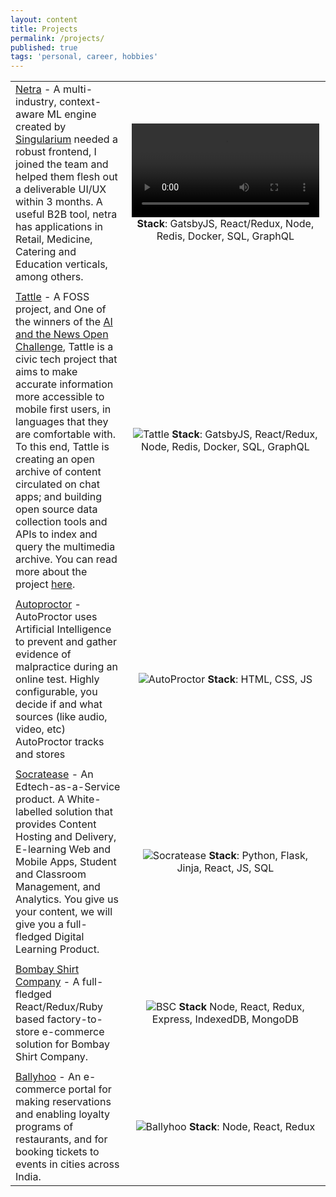 ```yaml
---
layout: content
title: Projects
permalink: /projects/
published: true
tags: 'personal, career, hobbies'
---
```

|                             |                 |
| ----------------------------|:---------------:|
| [Netra](#) - A multi-industry, context-aware ML engine created by [Singularium](http://singularium.in/) needed a robust frontend, I joined the team and helped them flesh out a deliverable UI/UX within 3 months. A useful B2B tool, netra has applications in Retail, Medicine, Catering and Education verticals, among others. | ![Netra](https://i.imgur.com/K4eQLDG.mp4) **Stack**: GatsbyJS, React/Redux, Node, Redis, Docker, SQL, GraphQL
|            |      |
| [Tattle](http://tattle.co.in) - A FOSS project, and One of the winners of the [AI and the News Open Challenge](https://aiethicsinitiative.org/news/2019/3/12/announcing-the-winners-of-the-ai-and-the-news-open-challenge), Tattle is a civic tech project that aims to make accurate information more accessible to mobile first users, in languages that they are comfortable with. To this end, Tattle is creating an open archive of content circulated on chat apps; and building open source data collection tools and APIs to index and query the multimedia archive. You can read more about the project [here](https://tattle.co.in/). | ![Tattle](https://puu.sh/FSUHR/238dde6b40.png) **Stack**: GatsbyJS, React/Redux, Node, Redis, Docker, SQL, GraphQL
|            |      |
| [Autoproctor](https://www.autoproctor.co/) - AutoProctor uses Artificial Intelligence to prevent and gather evidence of malpractice during an online test. Highly configurable, you decide if and what sources (like audio, video, etc) AutoProctor tracks and stores | ![AutoProctor](https://puu.sh/FKoMU/04ae6e4b33.png) **Stack**: HTML, CSS, JS|
|            |      |
| [Socratease](https://www.socratease.in) - An Edtech-as-a-Service product. A White-labelled solution that provides Content Hosting and Delivery, E-learning Web and Mobile Apps, Student and Classroom Management, and Analytics. You give us your content, we will give you a full-fledged Digital Learning Product. | ![Socratease](https://puu.sh/EeVdy/7dc21d7e2a.png) **Stack**: Python, Flask, Jinja, React, JS, SQL|
|            |      |
| [Bombay Shirt Company](https://www.bombayshirts.com/) - A full-fledged React/Redux/Ruby based factory-to-store e-commerce solution for Bombay Shirt Company. | ![BSC](https://i.imgur.com/tPPr2vL.png) **Stack** Node, React, Redux, Express, IndexedDB, MongoDB |
|            |      |
| [Ballyhoo](https://ballyhoo.today) - An e-commerce portal for making reservations and enabling loyalty programs of restaurants, and for booking tickets to events in cities across India. | ![Ballyhoo](https://puu.sh/F2sOz/f749c41510.png) **Stack**: Node, React, Redux|
